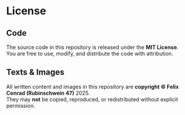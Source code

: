 
# License

## Code

The source code in this repository is released under the **MIT License**.  
You are free to use, modify, and distribute the code with attribution.

## Texts & Images

All written content and images in this repository are **copyright © Felix Conrad (Rubinschwein 47)**  2025.  
They may **not** be copied, reproduced, or redistributed without explicit permission.